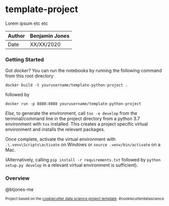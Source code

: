 template-project
==============================

Lorem ipsum etc etc

| Author 	| Benjamin Jones 	|
|--------	|----------------	|
| Date   	| XX/XX/2020     	|


### Getting Started 


Got _docker?_ You can run the notebooks by running the following command from this root directory

```docker build -t yourusername/template-python-project . ```
 
followed by

```docker run -p 8888:8888 yourusername/template-python-project```

_Else_, to generate the environment, call ```tox -e develop``` from the terminal/command line in the project directory from a python 3.7 environment with ```tox``` installed. This creates a project specific virtual environment and installs the relevant packages. 

Once complete, activate the virtual environment with ```.\.venv\Scripts\activate``` on Windows or ```source .venv/bin/activate``` on a Mac. 

(Alternatively, calling ```pip install -r requirements.txt``` followed by ```python setup.py develop``` in a relevant virtual environment is sufficient).


### Overview

@btjones-me



<p><small>Project based on the <a target="_blank" href="https://drivendata.github.io/cookiecutter-data-science/">cookiecutter data science project template</a>. #cookiecutterdatascience</small></p>

